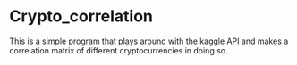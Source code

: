 # Crypto_correlation

This is a simple program that plays around with the kaggle API and makes a correlation matrix of different cryptocurrencies in doing so.

